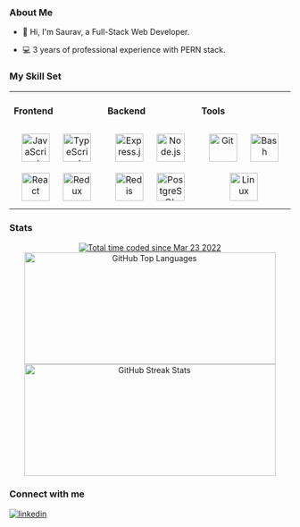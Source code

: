 ### About Me

- 👋 Hi, I'm Saurav, a Full-Stack Web Developer.

- 💻 3 years of professional experience with PERN stack.

### My Skill Set

<table><tr>
<td valign="top" width="33%">

#### Frontend

<div align="center">  
<img style="margin: 10px" src="https://profilinator.rishav.dev/skills-assets/javascript-original.svg" alt="JavaScript" height="50" />  
<img style="margin: 10px" src="https://profilinator.rishav.dev/skills-assets/typescript-original.svg" alt="TypeScript" height="50" />
  
<img style="margin: 10px" src="https://profilinator.rishav.dev/skills-assets/react-original-wordmark.svg" alt="React" height="50" />  
<img style="margin: 10px" src="https://profilinator.rishav.dev/skills-assets/redux-original.svg" alt="Redux" height="50" />  
</div>

</td>
<td valign="top" width="33%">

#### Backend

<div align="center">  
<img style="margin: 10px" src="https://profilinator.rishav.dev/skills-assets/express-original-wordmark.svg" alt="Express.js" height="50" />  
<img style="margin: 10px" src="https://profilinator.rishav.dev/skills-assets/nodejs-original-wordmark.svg" alt="Node.js" height="50" />  
<!-- <img style="margin: 10px" src="https://profilinator.rishav.dev/skills-assets/nginx-original.svg" alt="Nginx" height="50" />  -->


<img style="margin: 10px" src="https://profilinator.rishav.dev/skills-assets/redis-original-wordmark.svg" alt="Redis" height="50" />  
<img style="margin: 10px" src="https://profilinator.rishav.dev/skills-assets/postgresql-original-wordmark.svg" alt="PostgreSQL" height="50" />  
</div>

</td>
<td valign="top" width="33%">

#### Tools

<div align="center">  
<img style="margin: 10px" src="https://profilinator.rishav.dev/skills-assets/git-scm-icon.svg" alt="Git" height="50" />  
<img style="margin: 10px" src="https://profilinator.rishav.dev/skills-assets/gnu_bash-icon.svg" alt="Bash" height="50" />  

<img style="margin: 10px" src="https://profilinator.rishav.dev/skills-assets/linux-original.svg" alt="Linux" height="50" />  
</div>

</td></tr></table>

### Stats 

<div align="center">
  <a href="https://wakatime.com/@3e81770b-4dd7-44f0-91ad-9cb16c2eb98f"><img src="https://wakatime.com/badge/user/3e81770b-4dd7-44f0-91ad-9cb16c2eb98f.svg" alt="Total time coded since Mar 23 2022" /></a>
</div>

<div align="center">
   <img alt="GitHub Top Languages" src="https://github-readme-stats.vercel.app/api/top-langs/?username=neohbz&theme=vue&layout=compact&hide=go" width="450" height="200">
</div>
<div align="center">
   <img alt="GitHub Streak Stats" src="http://github-readme-streak-stats.herokuapp.com/?user=NeoHBz&theme=dark" height="200" width="450" />
</div>


### Connect with me

<a href="https://www.linkedin.com/in/sauravkrx/" target="_blank">
<img src=https://img.shields.io/badge/linkedin-%231E77B5.svg?&style=for-the-badge&logo=linkedin&logoColor=white alt=linkedin style="margin-bottom: 5px;" />
</a>
<div align="center">
<!-- <a href="https://github.com/NeoHBz" target="_blank">
<img src=https://img.shields.io/badge/github-%2324292e.svg?&style=for-the-badge&logo=github&logoColor=white alt=github style="margin-bottom: 5px;" />
</a> -->
<!-- <a href="https://instagram.com/" target="_blank">
<img src=https://img.shields.io/badge/instagram-%23000000.svg?&style=for-the-badge&logo=instagram&logoColor=white alt=instagram style="margin-bottom: 5px;" /> -->
</a> 
</div>
